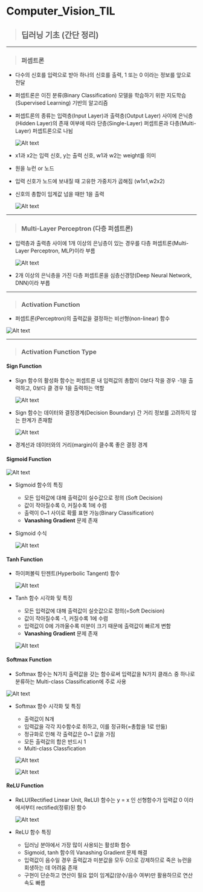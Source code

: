 # Computer_Vision_TIL

> ## 딥러닝 기초 (간단 정리)


***

>### 퍼셉트론
- 다수의 신호를 입력으로 받아 하나의 신호를 출력, 1 또는 0 이라는 정보를 앞으로 전달
- 퍼셉트론은 이진 분류(Binary Classification) 모델을 학습하기 위한 지도학습(Supervised Learning) 기반의 알고리즘
- 퍼셉트론의 종류는 입력층(Input Layer)과 출력층(Output Layer) 사이에 은닉층(Hidden Layer)의 존재 여부에 따라 단층(Single-Layer) 퍼셉트론과 다층(Multi-Layer) 퍼셉트론으로 나뉨

  ![Alt text](image.png)

- x1과 x2는 입력 신호, y는 출력 신호, w1과 w2는 weight를 의미
- 원을 뉴런 or 노드
- 입력 신호가 노드에 보내질 때 고유한 가중치가 곱해짐 (w1x1,w2x2)
- 신호의 총합이 임계값 넘을 때만 1을 출력

  ![Alt text](image-1.png)


***

>### Multi-Layer Perceptron (다층 퍼셉트론)

- 입력층과 출력층 사이에 1개 이상의 은닝층이 있는 경우를 다층 퍼셉트론(Multi-Layer Perceptron, MLP)이라 부름

  ![Alt text](image-2.png)

- 2개 이상의 은닉층을 가진 다층 퍼셉트론을 심층신경망(Deep Neural Network, DNN)이라 부릅

***

>### Activation Function

-  퍼셉트론(Perceptron)의 출력값을 결정하는 비선형(non-linear) 함수

  ![Alt text](image-3.png)

***

>### Activation Function Type

#### Sign Function
- Sign 함수의 활성화 함수는 퍼셉트론 내 입력값의 총합이 0보다 작을 경우 -1을 출력하고, 0보다 클 경우 1을 출력하는 역할

  ![Alt text](image-4.png)

- Sign 함수는 데이터와 결정경계(Decision Boundary) 간 거리 정보를 고려하지 않는 한계가 존재함


  ![Alt text](image-5.png)

- 경계선과 데이터와의 거리(margin)이 클수록 좋은 결정 경계

#### Sigmoid Function

  ![Alt text](image-6.png)

- Sigmoid 함수의 특징
  - 모든 입력값에 대해 출력값이 실수값으로 정의 (Soft Decision)
  - 값이 작아질수록 0, 커질수록 1에 수렴
  - 출력이 0~1 사이로 확률 표현 가능(Binary Classification)
  - **Vanashing Gradient** 문제 존재


- Sigmoid 수식

  ![Alt text](image-7.png)

#### Tanh Function

- 하이퍼볼릭 탄젠트(Hyperbolic Tangent) 함수

  ![Alt text](image-8.png)

- Tanh 함수 시각화 및 특징
  - 모든 입력값에 대해 출력값이 실숫값으로 정의(=Soft Decision)
  - 값이 작아질수록 -1, 커질수록 1에 수렴
  - 입력값이 0에 가까울수록 미분이 크기 때문에 출력값이 빠르게 변함
  - **Vanashing Gradient** 문제 존재

  ![Alt text](image-9.png)

#### Softmax Function

 - Softmax 함수는 N가지 출력값을 갖는 함수로써 입력값을 N가지 클래스 중 하나로 분류하는 Multi-class Classification에 주로 사용

  ![Alt text](image-10.png)

- Softmax 함수 시각화 및 특징
  - 출력값이 N개
  - 입력값을 각각 지수함수로 취하고, 이를 정규화(=총합을 1로 만듦)
  - 정규화로 인해 각 출력값은 0~1 값을 가짐
  - 모든 출력값의 합은 반드시 1
  - Multi-class Classfication

  ![Alt text](image-11.png)

  ![Alt text](image-12.png)

#### ReLU Function

- ReLU(Rectified Linear Unit, ReLU) 함수는 y = x 인 선형함수가 입력값 0 이라에서부터 rectified(정류)된 함수

  ![Alt text](image-13.png)

- ReLU 함수 특징
  - 딥러닝 분야에서 가장 많이 사용되는 활성화 함수
  - Sigmoid, tanh 함수의 Vanashing Gradient 문제 해결
  - 입력값이 음수일 경우 출력값과 미분값을 모두 0으로 강제하므로 죽은 뉴런을 회생하는 데 어려움 존재
  - 구현이 단순하고 연산이 필요 없이 임계값(양수/음수 여부)만 활용하므로 연산 속도 빠름